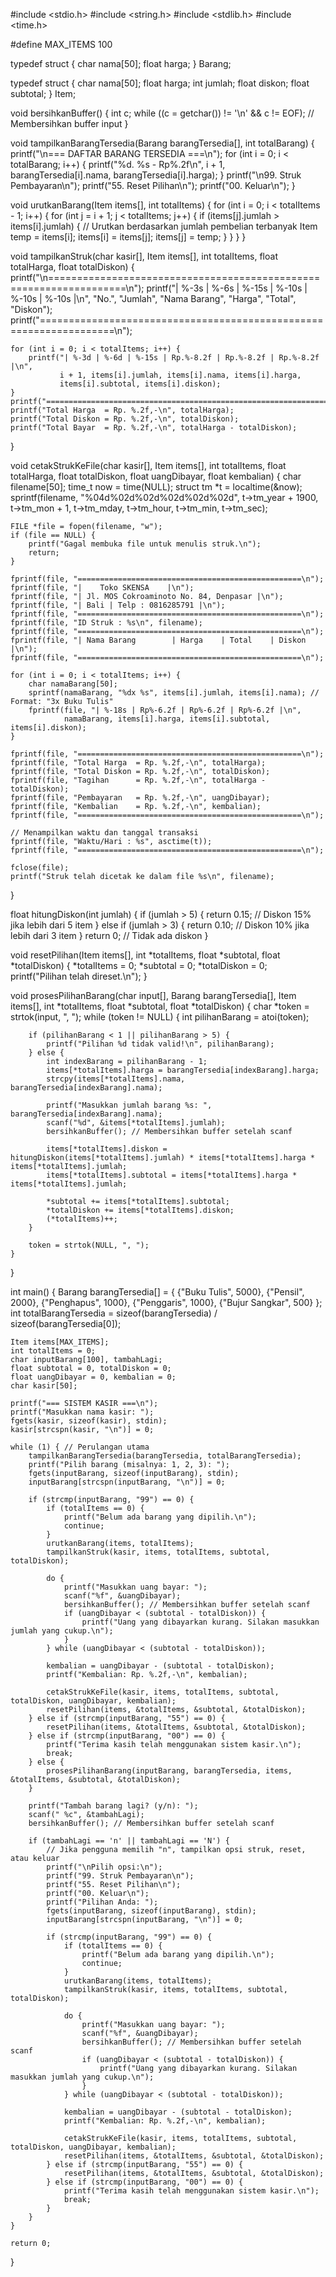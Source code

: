 #include <stdio.h>
#include <string.h>
#include <stdlib.h>
#include <time.h>

#define MAX_ITEMS 100

typedef struct {
    char nama[50];
    float harga;
} Barang;

typedef struct {
    char nama[50];
    float harga;
    int jumlah;
    float diskon;
    float subtotal;
} Item;

void bersihkanBuffer() {
    int c;
    while ((c = getchar()) != '\n' && c != EOF); // Membersihkan buffer input
}

void tampilkanBarangTersedia(Barang barangTersedia[], int totalBarang) {
    printf("\n=== DAFTAR BARANG TERSEDIA ===\n");
    for (int i = 0; i < totalBarang; i++) {
        printf("%d. %s - Rp%.2f\n", i + 1, barangTersedia[i].nama, barangTersedia[i].harga);
    }
    printf("\n99. Struk Pembayaran\n");
    printf("55. Reset Pilihan\n");
    printf("00. Keluar\n");
}

void urutkanBarang(Item items[], int totalItems) {
    for (int i = 0; i < totalItems - 1; i++) {
        for (int j = i + 1; j < totalItems; j++) {
            if (items[j].jumlah > items[i].jumlah) { // Urutkan berdasarkan jumlah pembelian terbanyak
                Item temp = items[i];
                items[i] = items[j];
                items[j] = temp;
            }
        }
    }
}

void tampilkanStruk(char kasir[], Item items[], int totalItems, float totalHarga, float totalDiskon) {
    printf("\n===================================================================\n");
    printf("| %-3s | %-6s | %-15s | %-10s | %-10s | %-10s |\n", "No.", "Jumlah", "Nama Barang", "Harga", "Total", "Diskon");
    printf("===================================================================\n");

    for (int i = 0; i < totalItems; i++) {
        printf("| %-3d | %-6d | %-15s | Rp.%-8.2f | Rp.%-8.2f | Rp.%-8.2f |\n",
               i + 1, items[i].jumlah, items[i].nama, items[i].harga,
               items[i].subtotal, items[i].diskon);
    }
    printf("===================================================================\n");
    printf("Total Harga  = Rp. %.2f,-\n", totalHarga);
    printf("Total Diskon = Rp. %.2f,-\n", totalDiskon);
    printf("Total Bayar  = Rp. %.2f,-\n", totalHarga - totalDiskon);
}

void cetakStrukKeFile(char kasir[], Item items[], int totalItems, float totalHarga, float totalDiskon, float uangDibayar, float kembalian) {
    char filename[50];
    time_t now = time(NULL);
    struct tm *t = localtime(&now);
    sprintf(filename, "%04d%02d%02d%02d%02d%02d", t->tm_year + 1900, t->tm_mon + 1, t->tm_mday, t->tm_hour, t->tm_min, t->tm_sec);

    FILE *file = fopen(filename, "w");
    if (file == NULL) {
        printf("Gagal membuka file untuk menulis struk.\n");
        return;
    }

    fprintf(file, "==================================================\n");
    fprintf(file, "|    Toko SKENSA    |\n");
    fprintf(file, "| Jl. MOS Cokroaminoto No. 84, Denpasar |\n");
    fprintf(file, "| Bali | Telp : 0816285791 |\n");
    fprintf(file, "==================================================\n");
    fprintf(file, "ID Struk : %s\n", filename);
    fprintf(file, "==================================================\n");
    fprintf(file, "| Nama Barang        | Harga    | Total    | Diskon    |\n");
    fprintf(file, "==================================================\n");

    for (int i = 0; i < totalItems; i++) {
        char namaBarang[50];
        sprintf(namaBarang, "%dx %s", items[i].jumlah, items[i].nama); // Format: "3x Buku Tulis"
        fprintf(file, "| %-18s | Rp%-6.2f | Rp%-6.2f | Rp%-6.2f |\n",
                namaBarang, items[i].harga, items[i].subtotal, items[i].diskon);
    }

    fprintf(file, "==================================================\n");
    fprintf(file, "Total Harga  = Rp. %.2f,-\n", totalHarga);
    fprintf(file, "Total Diskon = Rp. %.2f,-\n", totalDiskon);
    fprintf(file, "Tagihan      = Rp. %.2f,-\n", totalHarga - totalDiskon);
    fprintf(file, "Pembayaran   = Rp. %.2f,-\n", uangDibayar);
    fprintf(file, "Kembalian    = Rp. %.2f,-\n", kembalian);
    fprintf(file, "==================================================\n");

    // Menampilkan waktu dan tanggal transaksi
    fprintf(file, "Waktu/Hari : %s", asctime(t));
    fprintf(file, "==================================================\n");

    fclose(file);
    printf("Struk telah dicetak ke dalam file %s\n", filename);
}


float hitungDiskon(int jumlah) {
    if (jumlah > 5) {
        return 0.15; // Diskon 15% jika lebih dari 5 item
    } else if (jumlah > 3) {
        return 0.10; // Diskon 10% jika lebih dari 3 item
    }
    return 0; // Tidak ada diskon
}

void resetPilihan(Item items[], int *totalItems, float *subtotal, float *totalDiskon) {
    *totalItems = 0;
    *subtotal = 0;
    *totalDiskon = 0;
    printf("Pilihan telah direset.\n");
}

void prosesPilihanBarang(char input[], Barang barangTersedia[], Item items[], int *totalItems, float *subtotal, float *totalDiskon) {
    char *token = strtok(input, ", ");
    while (token != NULL) {
        int pilihanBarang = atoi(token);

        if (pilihanBarang < 1 || pilihanBarang > 5) {
            printf("Pilihan %d tidak valid!\n", pilihanBarang);
        } else {
            int indexBarang = pilihanBarang - 1;
            items[*totalItems].harga = barangTersedia[indexBarang].harga;
            strcpy(items[*totalItems].nama, barangTersedia[indexBarang].nama);

            printf("Masukkan jumlah barang %s: ", barangTersedia[indexBarang].nama);
            scanf("%d", &items[*totalItems].jumlah);
            bersihkanBuffer(); // Membersihkan buffer setelah scanf

            items[*totalItems].diskon = hitungDiskon(items[*totalItems].jumlah) * items[*totalItems].harga * items[*totalItems].jumlah;
            items[*totalItems].subtotal = items[*totalItems].harga * items[*totalItems].jumlah;

            *subtotal += items[*totalItems].subtotal;
            *totalDiskon += items[*totalItems].diskon;
            (*totalItems)++;
        }

        token = strtok(NULL, ", ");
    }
}

int main() {
    Barang barangTersedia[] = {
        {"Buku Tulis", 5000},
        {"Pensil", 2000},
        {"Penghapus", 1000},
        {"Penggaris", 1000},
        {"Bujur Sangkar", 500}
    };
    int totalBarangTersedia = sizeof(barangTersedia) / sizeof(barangTersedia[0]);

    Item items[MAX_ITEMS];
    int totalItems = 0;
    char inputBarang[100], tambahLagi;
    float subtotal = 0, totalDiskon = 0;
    float uangDibayar = 0, kembalian = 0;
    char kasir[50];

    printf("=== SISTEM KASIR ===\n");
    printf("Masukkan nama kasir: ");
    fgets(kasir, sizeof(kasir), stdin);
    kasir[strcspn(kasir, "\n")] = 0;

    while (1) { // Perulangan utama
        tampilkanBarangTersedia(barangTersedia, totalBarangTersedia);
        printf("Pilih barang (misalnya: 1, 2, 3): ");
        fgets(inputBarang, sizeof(inputBarang), stdin);
        inputBarang[strcspn(inputBarang, "\n")] = 0;

        if (strcmp(inputBarang, "99") == 0) {
            if (totalItems == 0) {
                printf("Belum ada barang yang dipilih.\n");
                continue;
            }
            urutkanBarang(items, totalItems);
            tampilkanStruk(kasir, items, totalItems, subtotal, totalDiskon);

            do {
                printf("Masukkan uang bayar: ");
                scanf("%f", &uangDibayar);
                bersihkanBuffer(); // Membersihkan buffer setelah scanf
                if (uangDibayar < (subtotal - totalDiskon)) {
                    printf("Uang yang dibayarkan kurang. Silakan masukkan jumlah yang cukup.\n");
                }
            } while (uangDibayar < (subtotal - totalDiskon));

            kembalian = uangDibayar - (subtotal - totalDiskon);
            printf("Kembalian: Rp. %.2f,-\n", kembalian);

            cetakStrukKeFile(kasir, items, totalItems, subtotal, totalDiskon, uangDibayar, kembalian);
            resetPilihan(items, &totalItems, &subtotal, &totalDiskon);
        } else if (strcmp(inputBarang, "55") == 0) {
            resetPilihan(items, &totalItems, &subtotal, &totalDiskon);
        } else if (strcmp(inputBarang, "00") == 0) {
            printf("Terima kasih telah menggunakan sistem kasir.\n");
            break;
        } else {
            prosesPilihanBarang(inputBarang, barangTersedia, items, &totalItems, &subtotal, &totalDiskon);
        }

        printf("Tambah barang lagi? (y/n): ");
        scanf(" %c", &tambahLagi);
        bersihkanBuffer(); // Membersihkan buffer setelah scanf

        if (tambahLagi == 'n' || tambahLagi == 'N') {
            // Jika pengguna memilih "n", tampilkan opsi struk, reset, atau keluar
            printf("\nPilih opsi:\n");
            printf("99. Struk Pembayaran\n");
            printf("55. Reset Pilihan\n");
            printf("00. Keluar\n");
            printf("Pilihan Anda: ");
            fgets(inputBarang, sizeof(inputBarang), stdin);
            inputBarang[strcspn(inputBarang, "\n")] = 0;

            if (strcmp(inputBarang, "99") == 0) {
                if (totalItems == 0) {
                    printf("Belum ada barang yang dipilih.\n");
                    continue;
                }
                urutkanBarang(items, totalItems);
                tampilkanStruk(kasir, items, totalItems, subtotal, totalDiskon);

                do {
                    printf("Masukkan uang bayar: ");
                    scanf("%f", &uangDibayar);
                    bersihkanBuffer(); // Membersihkan buffer setelah scanf
                    if (uangDibayar < (subtotal - totalDiskon)) {
                        printf("Uang yang dibayarkan kurang. Silakan masukkan jumlah yang cukup.\n");
                    }
                } while (uangDibayar < (subtotal - totalDiskon));

                kembalian = uangDibayar - (subtotal - totalDiskon);
                printf("Kembalian: Rp. %.2f,-\n", kembalian);

                cetakStrukKeFile(kasir, items, totalItems, subtotal, totalDiskon, uangDibayar, kembalian);
                resetPilihan(items, &totalItems, &subtotal, &totalDiskon);
            } else if (strcmp(inputBarang, "55") == 0) {
                resetPilihan(items, &totalItems, &subtotal, &totalDiskon);
            } else if (strcmp(inputBarang, "00") == 0) {
                printf("Terima kasih telah menggunakan sistem kasir.\n");
                break;
            }
        }
    }

    return 0;
}
